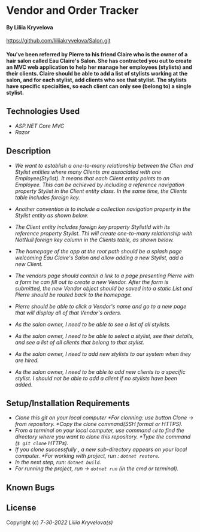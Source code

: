 # Vendor and Order Tracker

#### By Liliia Kryvelova

https://github.com/liliiakryvelova/Salon.git

#### You've been referred by Pierre to his friend Claire who is the owner of a hair salon called Eau Claire's Salon. She has contracted you out to create an MVC web application to help her manage her employees (stylists) and their clients. Claire should be able to add a list of stylists working at the salon, and for each stylist, add clients who see that stylist. The stylists have specific specialties, so each client can only see (belong to) a single stylist.                

## Technologies Used

* _ASP.NET Core MVC_
* _Razor_

## Description

* _We want to establish a one-to-many relationship between the Clien and Stylist entities where many Clients are associated with one Employee(Stylist). It means that each Client entity points to an Employee. This can be achieved by including a reference navigation property Stylist in the Client entity class. In the same time, the Clients table includes foreign key._

* _Another convention is to include a collection navigation property in the Stylist entity as shown below._

* _The Client entity includes foreign key property StylistId with its reference property Stylist. Thi will create one-to-many  relationship with NotNull foreign key column in the Clients table, as shown below._

* _The homepage of the app at the root path should be a splash page welcoming Eau Claire's Salon and allow adding a new Stylist, add a new Client._

* _The vendors page should contain a link to a page presenting Pierre with a form he can fill out to create a new Vendor. After the form is submitted, the new Vendor object should be saved into a static List and Pierre should be routed back to the homepage._

* _Pierre should be able to click a Vendor's name and go to a new page that will display all of that Vendor's orders._

* _As the salon owner, I need to be able to see a list of all stylists._
* _As the salon owner, I need to be able to select a stylist, see their details, and see a list of all clients that belong to that stylist._
* _As the salon owner, I need to add new stylists to our system when they are hired._
* _As the salon owner, I need to be able to add new clients to a specific stylist. I should not be able to add a client if no stylists have been added._

## Setup/Installation Requirements

* _Clone this git on your local computer *For clonning: use button Clone -> from repository. *Copy the clone command(SSH format or HTTPS)._
* _From a terminal on your local computer, use command `cd` to find the directory where you want to clone this repository. *Type the command (`$ git clone` HTTPs)._
* _If you clone successfully , a new sub-directory appears on your local computer. *For working with project, run : `dotnet restore`._
* _In the next step, run: `dotnet build`._
* _For running the project, run -> `dotnet run` (in the cmd or terminal)._ 



## Known Bugs


## License


Copyright (c) _7-30-2022_ _Liliia Kryvelova(s)_
